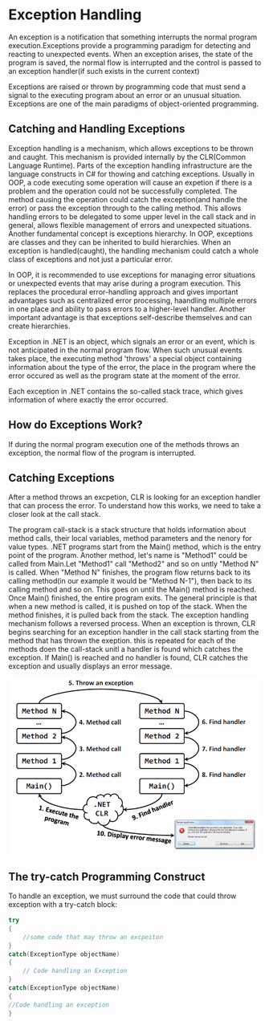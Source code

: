 # Exception Handling

An exception is a notification that something interrupts the normal program execution.Exceptions provide a programming paradigm for detecting and reacting to unexpected events. When an exception arises, the state of the program is saved, the normal flow is interrupted and the control is passed to an exception handler(if such exists in the current context)

Exceptions are raised or thrown by programming code that must send a signal to the executing program about an error or an unusual situation. Exceptions are one of the main paradigms of object-oriented programming.

## Catching and Handling Exceptions

Exception handling is a mechanism, which allows exceptions to be thrown and caught. This mechanism is provided internally by the CLR(Common Language Runtime). Parts of the exception handling infrastructure are the language constructs in C# for thowing and catching exceptions.
Usually in OOP, a code executing some operation will cause an expetion if there is a problem and the operation could not be successfully completed. The method causing the operation could catch the exception(and handle the error) or pass the exception through to the calling method. This allows handling errors to be delegated to some upper level in the call stack and in general, allows flexible management of errors and unexpected situations.
Another fundamental concept is exceptions hierarchy. In OOP, exceptions are classes and they can be inherited to build hierarchies. When an exception is handled(caught), the handling mechanism could catch a whole class of exceptions and not just a particular error.

In OOP, it is recommended to use exceptions for managing error situations or unexpected events that may arise during a program execution. This replaces the procedural error-handling approach and gives important advantages such as centralized error processing, haandling multiple errors in one place and ability to pass errors to a higher-level handler. Another important advantage is that exceptions self-describe themselves and can create hierarchies.

Exception in .NET is an object, which signals an error or an event, which is not anticipated in the normal program flow. When such unusual events takes place, the executing method 'throws' a special object containing information about the type of the error, the place in the program where the error occured as well as the program state at the moment of the error.

Each exception in .NET contains the so-called stack trace, which gives information of where exactly the error occurred.

## How do Exceptions Work?

If during the normal program execution one of the methods throws an exception, the normal flow of the program is interrupted.

## Catching Exceptions

After a method throws an excpetion, CLR is looking for an exception handler that can process the error. To understand how this works, we need to take a closer look at the call stack.

The program call-stack is a stack structure that holds information about method calls, their local variables, method parameters and the nenory for value types.
.NET programs start from the Main() method, which is the entry point of the program. Another method, let's name is "Method1" could be called from Main.Let "Method1" call "Method2" and so on untly "Method N" is called.
When "Method N" finishes, the program flow returns back to its calling method(in our example it would be "Method N-1"), then back to its calling method and so on. This goes on until the Main() method is reached. Once Main() finished, the entire program exits.
The general principle is that when a new method is called, it is pushed on top of the stack. When the method finishes, it is pulled back from the stack.
The exception handling mechanism follows a reversed process. When an exception is thrown, CLR begins searching for an exception handler in the call stack starting from the method that has thrown the exeption. this is repeated for each of the methods doen the call-stack unitl a handler is found which catches the exception. If Main() is reached and no handler is found, CLR catches the exception and usually displays an error message.

![](errorhandling.png)

## The try-catch Programming Construct

To handle an exception, we must surround the code that could throw exception with a try-catch block:

```C#
try
{
    //some code that may throw an excpeiton
}
catch(ExceptionType objectName)
{
    // Code handling an Exception
}
catch(ExceptionType objectName)
{
//Code handling an exception
}
```
